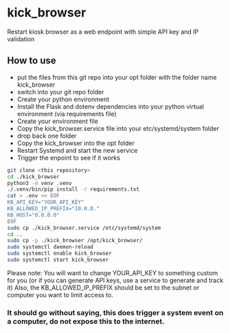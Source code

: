 # kick_browser
Restart kiosk browser as a web endpoint with simple API key and IP validation

## How to use
* put the files from this git repo into your opt folder with the folder name kick_browser
* switch into your git repo folder
* Create your python environment
* Install the Flask and dotenv dependencies into your python virtual environment (via requirements file)
* Create your environment file
* Copy the kick_browser.service file into your etc/systemd/system folder
* drop back one folder
* Copy the kick_browser into the opt folder
* Restart Systemd and start the new service
* Trigger the enpoint to see if it works

``` bash
git clone <this repository>
cd ./kick_browser
python3 -m venv .venv
./.venv/bin/pip install -r requirements.txt
cat > .env << EOF
KB_API_KEY="YOUR_API_KEY"
KB_ALLOWED_IP_PREFIX="10.0.0."
KB_HOST="0.0.0.0"
EOF
sudo cp ./kick_browser.service /etc/systemd/system
cd ..
sudo cp -p ./kick_browser /opt/kick_browser/
sudo systemctl daemon-reload
sudo systemctl enable kick_browser
sudo systemctl start kick_browser
```

Please note: You will want to change YOUR_API_KEY to something custom for you (or if you can generate API keys, use a service to generate and track it)
Also, the KB_ALLOWED_IP_PREFIX should be set to the subnet or computer you want to limit access to.

### It should go without saying, this does trigger a system event on a computer, do not expose this to the internet.
